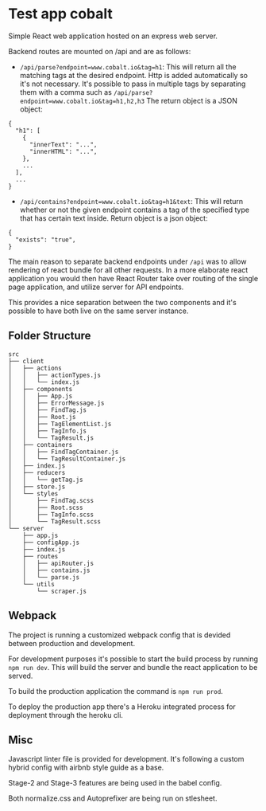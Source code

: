 # Test app cobalt

Simple React web application hosted on an express web server.

Backend routes are mounted on /api and are as follows:

* `/api/parse?endpoint=www.cobalt.io&tag=h1`: This will return all the matching tags at the desired endpoint. Http is added automatically so it's not necessary. It's possible to pass in multiple tags by separating them with a comma such as `/api/parse?endpoint=www.cobalt.io&tag=h1,h2,h3`
The return object is a JSON object:
```
{
  "h1": [
    {
      "innerText": "...",
      "innerHTML": "...",
    },
    ...
  ],
  ...
}
```
* `/api/contains?endpoint=www.cobalt.io&tag=h1&text`: This will return whether or not the given endpoint contains a tag of the specified type that has certain text inside. Return object is a json object:
```
{
  "exists": "true",
}
```

The main reason to separate backend endpoints under `/api` was to allow rendering of react bundle for all other requests. In a more elaborate react application you would then have React Router take over routing of the single page application, and utilize server for API endpoints.

This provides a nice separation between the two components and it's possible to have both live on the same server instance.

## Folder Structure

```
src
├── client
│   ├── actions
│   │   ├── actionTypes.js
│   │   └── index.js
│   ├── components
│   │   ├── App.js
│   │   ├── ErrorMessage.js
│   │   ├── FindTag.js
│   │   ├── Root.js
│   │   ├── TagElementList.js
│   │   ├── TagInfo.js
│   │   └── TagResult.js
│   ├── containers
│   │   ├── FindTagContainer.js
│   │   └── TagResultContainer.js
│   ├── index.js
│   ├── reducers
│   │   └── getTag.js
│   ├── store.js
│   └── styles
│       ├── FindTag.scss
│       ├── Root.scss
│       ├── TagInfo.scss
│       └── TagResult.scss
└── server
    ├── app.js
    ├── configApp.js
    ├── index.js
    ├── routes
    │   ├── apiRouter.js
    │   ├── contains.js
    │   └── parse.js
    └── utils
        └── scraper.js
```

## Webpack

The project is running a customized webpack config that is devided between production and development.

For development purposes it's possible to start the build process by running `npm run dev`. This will build the server and bundle the react application to be served.

To build the production application the command is `npm run prod`.

To deploy the production app there's a Heroku integrated process for deployment through the heroku cli.

## Misc

Javascript linter file is provided for development. It's following a custom hybrid config with airbnb style guide as a base.

Stage-2 and Stage-3 features are being used in the babel config.

Both normalize.css and Autoprefixer are being run on stlesheet.
